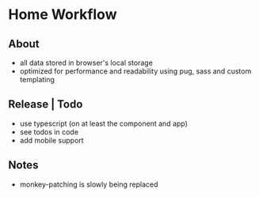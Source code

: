 # Home Workflow
## About
- all data stored in browser's local storage
- optimized for performance and readability using pug, sass and custom templating

## Release | Todo
- use typescript (on at least the component and app)
- see todos in code
- add mobile support

## Notes
- monkey-patching is slowly being replaced